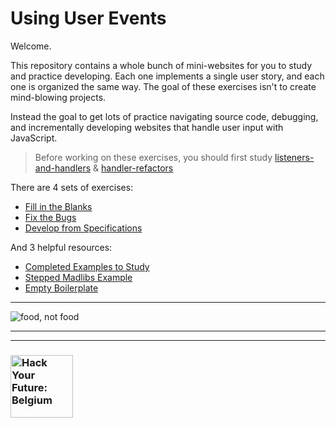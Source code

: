 # Using User Events

Welcome.

This repository contains a whole bunch of mini-websites for you to study and practice developing.  Each one implements a single user story, and each one is organized the same way. The goal of these exercises isn't to create mind-blowing projects.

Instead the goal to get lots of practice navigating source code, debugging, and incrementally developing websites that handle user input with JavaScript.

> Before working on these exercises, you should first study [listeners-and-handlers](https://github.com/hackyourfuturebelgium/listeners-and-handlers) & [handler-refactors](https://github.com/hackyourfuturebelgium/handler-refactors)

There are 4 sets of exercises:

* [Fill in the Blanks](./1-fill-in-the-blanks)
* [Fix the Bugs](./2-fix-the-bugs)
* [Develop from Specifications](./3-develop-from-specifications)

And 3 helpful resources:

* [Completed Examples to Study](./0-completed-examples)
* [Stepped Madlibs Example](./stepped-madlibs)
* [Empty Boilerplate](./empty-boilerplate)

---

![[food, not food](https://deviq.com/separation-of-concerns/)](./separation-of-concerns.png)

---
---

### <a href="https://hackyourfuture.be" target="_blank"><img src="https://user-images.githubusercontent.com/18554853/63941625-4c7c3d00-ca6c-11e9-9a76-8d5e3632fe70.jpg" width="100" height="100" alt="Hack Your Future: Belgium"></a>
